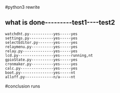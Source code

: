#python3 rewrite
## what is done---------test1----test2
    watchdht.py-----------yes-----yes
    settings.py-----------yes-----yes
    selectEditor.py-------yes-----yes
    relaymenu.py----------yes-----yes
    relay.py--------------yes-----yes
    lcd.py----------------yes-----running,nt
    gpioState.py----------yes-----yes
    cronmaker.py----------yes-----yes
    calc.py---------------yes-----yes
    boot.py---------------yes-----nt
    alloff.py-------------n/a-----nt

#conclusion 
    runs  
